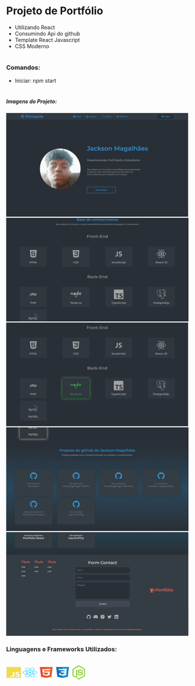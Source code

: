 # Projeto de Portfólio
- Utilizando React
- Consumindo Api do github
- Template React Javascript
- CSS Moderno
#

### Comandos:
- Iniciar: npm start
#

##### Imagens do Projeto:
<div>
  <img height="280px" src="https://github.com/Jackson-SM/Portfolio-React/blob/master/public/readme/portfolio1.png?raw=true" />
  <img height="280px" src="https://github.com/Jackson-SM/Portfolio-React/blob/master/public/readme/portfolio2.png?raw=true" />
  <img height="280px" src="https://github.com/Jackson-SM/Portfolio-React/blob/master/public/readme/portfolio3.png?raw=true" />
  <img height="280px" src="https://github.com/Jackson-SM/Portfolio-React/blob/master/public/readme/portfolio4.png?raw=true" />
  <img height="280px" src="https://github.com/Jackson-SM/Portfolio-React/blob/master/public/readme/portfolio5.png?raw=true" />
 </div>

### Linguagens e Frameworks Utilizados:
<div style="display: inline_block"><br>
  <img align="center" alt="Jack-Js" height="30" width="40" src="https://raw.githubusercontent.com/devicons/devicon/master/icons/javascript/javascript-plain.svg">
  <img align="center" alt="Jack-React" height="30" width="40" src="https://raw.githubusercontent.com/devicons/devicon/master/icons/react/react-original.svg">
  <img align="center" alt="Jack-HTML" height="30" width="40" src="https://raw.githubusercontent.com/devicons/devicon/master/icons/html5/html5-original.svg">
  <img align="center" alt="Jack-CSS" height="30" width="40" src="https://raw.githubusercontent.com/devicons/devicon/master/icons/css3/css3-original.svg">
  <img align="center" alt="Jack-Node" height="40" width="40" src="https://raw.githubusercontent.com/devicons/devicon/master/icons/nodejs/nodejs-original.svg">
</div>

#
